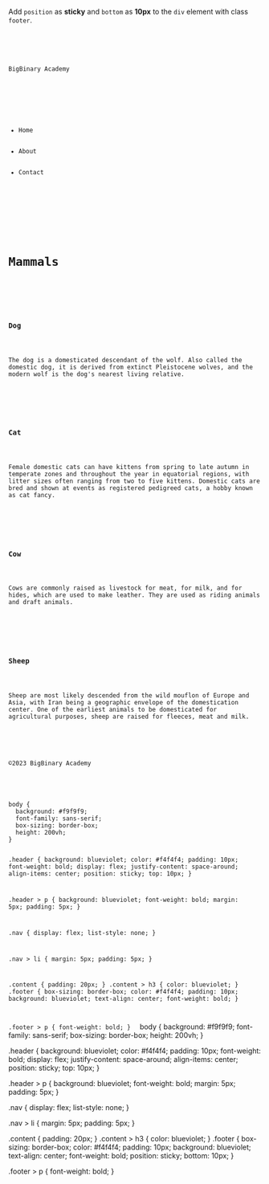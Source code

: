 Add `position` as **sticky**
and
`bottom` as **10px** to the
`div` element with class `footer`.

<codeblock language="css" type="exercise" testMode="fixedInput">
<code>
<panel language="html">
<div class="header">
  <p>BigBinary Academy</p>
  <div>
    <ul class="nav">
      <li>Home</li>
      <li>About</li>
      <li>Contact</li>
    </ul>
  </div>
</div>
<div class="content">
  <h1>Mammals</h1>
  <br>

  <h3>Dog</h3>
  <p>The dog is a domesticated descendant of the wolf. Also called the domestic dog, it is derived from extinct Pleistocene wolves, and the modern wolf is the dog's nearest living relative.</p>
  <br>

  <h3>Cat</h3>
  <p>Female domestic cats can have kittens from spring to late autumn in temperate zones and throughout the year in equatorial regions, with litter sizes often ranging from two to five kittens. Domestic cats are bred and shown at events as registered pedigreed cats, a hobby known as cat fancy.</p>
  <br>

  <h3>Cow</h3>
  <p>Cows are commonly raised as livestock for meat, for milk, and for hides, which are used to make leather. They are used as riding animals and draft animals.</p>
  <br>

  <h3>Sheep</h3>
  <p>Sheep are most likely descended from the wild mouflon of Europe and Asia, with Iran being a geographic envelope of the domestication center. One of the earliest animals to be domesticated for agricultural purposes, sheep are raised for fleeces, meat and milk.</p>
</div>
<div class="footer">
  <p>©2023 BigBinary Academy</p>
</div>
</panel>
<panel language="css">
body {
  background: #f9f9f9;
  font-family: sans-serif;
  box-sizing: border-box;
  height: 200vh;
}

.header {
  background: blueviolet;
  color: #f4f4f4;
  padding: 10px;
  font-weight: bold;
  display: flex;
  justify-content: space-around;
  align-items: center;
  position: sticky;
  top: 10px;
}

.header > p {
  background: blueviolet;
  font-weight: bold;
  margin: 5px;
  padding: 5px;
}

.nav {
  display: flex;
  list-style: none;
}

.nav > li {
  margin: 5px;
  padding: 5px;
}

.content {
  padding: 20px;
}
.content > h3 {
  color: blueviolet;
}
.footer {
  box-sizing: border-box;
  color: #f4f4f4;
  padding: 10px;
  background: blueviolet;
  text-align: center;
  font-weight: bold;
}

.footer > p {
  font-weight: bold;
}
</panel>
</code>
<solution>
body {
  background: #f9f9f9;
  font-family: sans-serif;
  box-sizing: border-box;
  height: 200vh;
}

.header {
  background: blueviolet;
  color: #f4f4f4;
  padding: 10px;
  font-weight: bold;
  display: flex;
  justify-content: space-around;
  align-items: center;
  position: sticky;
  top: 10px;
}

.header > p {
  background: blueviolet;
  font-weight: bold;
  margin: 5px;
  padding: 5px;
}

.nav {
  display: flex;
  list-style: none;
}

.nav > li {
  margin: 5px;
  padding: 5px;
}

.content {
  padding: 20px;
}
.content > h3 {
  color: blueviolet;
}
.footer {
  box-sizing: border-box;
  color: #f4f4f4;
  padding: 10px;
  background: blueviolet;
  text-align: center;
  font-weight: bold;
  position: sticky;
  bottom: 10px;
}

.footer > p {
  font-weight: bold;
}
</solution>
</codeblock>
